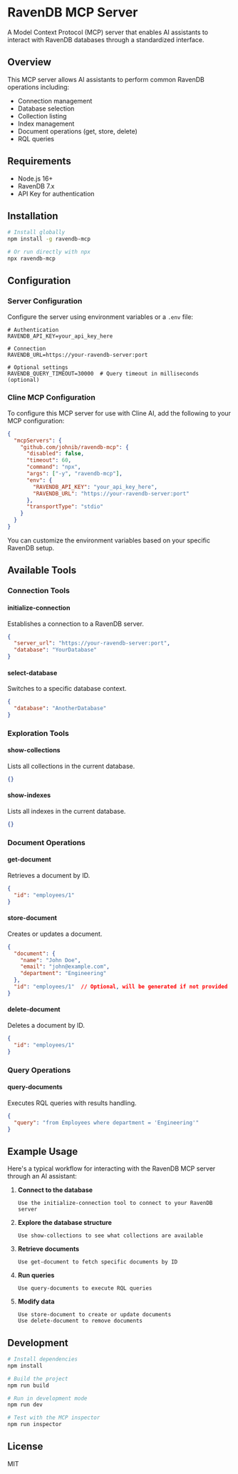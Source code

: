 # RavenDB MCP Server

A Model Context Protocol (MCP) server that enables AI assistants to interact with RavenDB databases through a standardized interface.

## Overview

This MCP server allows AI assistants to perform common RavenDB operations including:

- Connection management
- Database selection
- Collection listing
- Index management
- Document operations (get, store, delete)
- RQL queries

## Requirements

- Node.js 16+
- RavenDB 7.x
- API Key for authentication

## Installation

```bash
# Install globally
npm install -g ravendb-mcp

# Or run directly with npx
npx ravendb-mcp
```

## Configuration

### Server Configuration

Configure the server using environment variables or a `.env` file:

```
# Authentication
RAVENDB_API_KEY=your_api_key_here

# Connection
RAVENDB_URL=https://your-ravendb-server:port

# Optional settings
RAVENDB_QUERY_TIMEOUT=30000  # Query timeout in milliseconds (optional)
```

### Cline MCP Configuration

To configure this MCP server for use with Cline AI, add the following to your MCP configuration:

```json
{
  "mcpServers": {
    "github.com/johnib/ravendb-mcp": {
      "disabled": false,
      "timeout": 60,
      "command": "npx",
      "args": ["-y", "ravendb-mcp"],
      "env": {
        "RAVENDB_API_KEY": "your_api_key_here",
        "RAVENDB_URL": "https://your-ravendb-server:port"
      },
      "transportType": "stdio"
    }
  }
}
```

You can customize the environment variables based on your specific RavenDB setup.

## Available Tools

### Connection Tools

#### initialize-connection

Establishes a connection to a RavenDB server.

```json
{
  "server_url": "https://your-ravendb-server:port",
  "database": "YourDatabase"
}
```

#### select-database

Switches to a specific database context.

```json
{
  "database": "AnotherDatabase"
}
```

### Exploration Tools

#### show-collections

Lists all collections in the current database.

```json
{}
```

#### show-indexes

Lists all indexes in the current database.

```json
{}
```

### Document Operations

#### get-document

Retrieves a document by ID.

```json
{
  "id": "employees/1"
}
```

#### store-document

Creates or updates a document.

```json
{
  "document": {
    "name": "John Doe",
    "email": "john@example.com",
    "department": "Engineering"
  },
  "id": "employees/1"  // Optional, will be generated if not provided
}
```

#### delete-document

Deletes a document by ID.

```json
{
  "id": "employees/1"
}
```

### Query Operations

#### query-documents

Executes RQL queries with results handling.

```json
{
  "query": "from Employees where department = 'Engineering'"
}
```

## Example Usage

Here's a typical workflow for interacting with the RavenDB MCP server through an AI assistant:

1. **Connect to the database**

   ```
   Use the initialize-connection tool to connect to your RavenDB server
   ```

2. **Explore the database structure**

   ```
   Use show-collections to see what collections are available
   ```

3. **Retrieve documents**

   ```
   Use get-document to fetch specific documents by ID
   ```

4. **Run queries**

   ```
   Use query-documents to execute RQL queries
   ```

5. **Modify data**

   ```
   Use store-document to create or update documents
   Use delete-document to remove documents
   ```

## Development

```bash
# Install dependencies
npm install

# Build the project
npm run build

# Run in development mode
npm run dev

# Test with the MCP inspector
npm run inspector
```

## License

MIT
